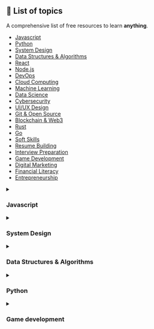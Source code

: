 ## **🚀 List of topics**

A comprehensive list of free resources to learn **anything**.

- [Javascript](#javascript)
- [Python](#python)
- [System Design](#system-design)
- [Data Structures & Algorithms](#data-structures--algorithms)
- [React](#react)
- [Node.js](#nodejs)
- [DevOps](#devops)
- [Cloud Computing](#cloud-computing)
- [Machine Learning](#machine-learning)
- [Data Science](#data-science)
- [Cybersecurity](#cybersecurity)
- [UI/UX Design](#uiux-design)
- [Git & Open Source](#git--open-source)
- [Blockchain & Web3](#blockchain--web3)
- [Rust](#rust)
- [Go](#go)
- [Soft Skills](#soft-skills)
- [Resume Building](#resume-building)
- [Interview Preparation](#interview-preparation)
- [Game Development](#game-development)
- [Digital Marketing](#digital-marketing)
- [Financial Literacy](#financial-literacy)
- [Entrepreneurship](#entrepreneurship)

<details id="javascript">
<summary> <h3> Javascript </h3> </summary>

### Beginner

- **Introduction to JavaScript**
  - **[The Modern JavaScript Tutorial](https://javascript.info/)**
  - **Type**: Documentation
  - **Description**: A comprehensive guide covering all fundamental concepts of JavaScript, from basic syntax to advanced topics.

</details>

<details id="systemDesign">
<summary> <h3> System Design </h3> </summary>

### Intermediate

- **[System Design Primer](https://github.com/donnemartin/system-design-primer)**
- **Type**: GitHub Repository
- **Description**: A comprehensive resource for learning the basics of system design, including scalability, load balancing, and system architecture.
</details>

<details id="data-structures--algorithms">
<summary> <h3> Data Structures & Algorithms </h3> </summary>

### Intermediate

- **[Leetcode 75](https://www.teamblind.com/post/new-year-gift---curated-list-of-top-75-leetcode-questions-to-save-your-time-OaM1orEU)**
- **Type**: Questions
- **Description**: a list of the best LeetCode questions that teach you core concepts and techniques for each category/type of problems.
</details>

<details id="python">
<summary> <h3> Python </h3> </summary>

### Beginner

- **[Intro to Python](https://www.youtube.com/watch?v=eWRfhZUzrAc)**
- **Type**: Youtube video
- **Description**: an introductory Python tutorial.

- **[Python Revision](https://www.youtube.com/watch?v=PNSIWjWAA7o)**
- **Type**: Youtube video
- **Description**: a summary of Python syntax.
</details>

<details id="game-development">
<summary> <h3> Game development </h3> </summary>

### Beginner

- **[Intro to](https://www.youtube.com/watch?v=LOhfqjmasi0&t=3572s)**
- **Type**: Youtube video
- **Description**: a beginner tutorial on how to make a game in godot.

</details>
